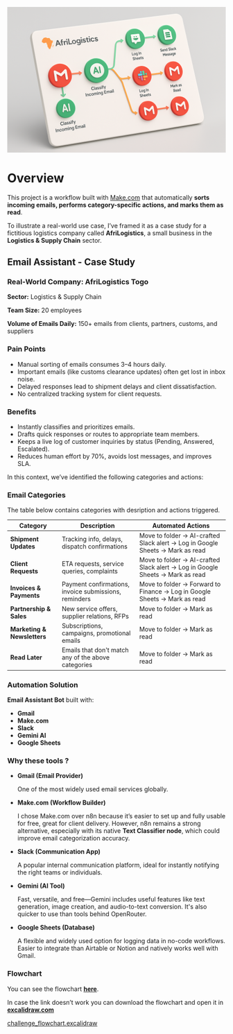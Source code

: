 ![image.png](image.png)

# Overview

This project is a workflow built with [Make.com](http://make.com/) that automatically **sorts incoming emails, performs category-specific actions, and marks them as read**.

To illustrate a real-world use case, I’ve framed it as a case study for a fictitious logistics company called **AfriLogistics**, a small business in the **Logistics & Supply Chain** sector.

## Email Assistant - Case Study

### Real-World Company: **AfriLogistics Togo**

**Sector:** Logistics & Supply Chain

**Team Size:** 20 employees

**Volume of Emails Daily:** 150+ emails from clients, partners, customs, and suppliers

### Pain Points

- Manual sorting of emails consumes 3–4 hours daily.
- Important emails (like customs clearance updates) often get lost in inbox noise.
- Delayed responses lead to shipment delays and client dissatisfaction.
- No centralized tracking system for client requests.

### Benefits

- Instantly classifies and prioritizes emails.
- Drafts quick responses or routes to appropriate team members.
- Keeps a live log of customer inquiries by status (Pending, Answered, Escalated).
- Reduces human effort by 70%, avoids lost messages, and improves SLA.

In this context, we’ve identified the following categories and actions:


### Email Categories

The table below contains categories with desription and actions triggered.

| **Category** | **Description** | **Automated Actions** |
| --- | --- | --- |
| **Shipment Updates** | Tracking info, delays, dispatch confirmations | Move to folder → AI-crafted Slack alert → Log in Google Sheets → Mark as read |
| **Client Requests** | ETA requests, service queries, complaints | Move to folder → AI-crafted Slack alert → Log in Google Sheets → Mark as read |
| **Invoices & Payments** | Payment confirmations, invoice submissions, reminders | Move to folder → Forward to Finance → Log in Google Sheets → Mark as read |
| **Partnership & Sales** | New service offers, supplier relations, RFPs | Move to folder → Mark as read |
| **Marketing & Newsletters** | Subscriptions, campaigns, promotional emails | Move to folder → Mark as read |
| **Read Later** | Emails that don't match any of the above categories | Move to folder → Mark as read |

### Automation Solution

**Email Assistant Bot** built with:

- **Gmail**
- **Make.com**
- **Slack**
- **Gemini AI**
- **Google Sheets**

### Why these tools ?

- **Gmail (Email Provider)**
    
    One of the most widely used email services globally.
    
- **Make.com (Workflow Builder)**
    
    I chose Make.com over n8n because it’s easier to set up and fully usable for free, great for client delivery. However, n8n remains a strong alternative, especially with its native **Text Classifier node**, which could improve email categorization accuracy.
    
- **Slack (Communication App)**
    
    A popular internal communication platform, ideal for instantly notifying the right teams or individuals.
    
- **Gemini (AI Tool)**
    
    Fast, versatile, and free—Gemini includes useful features like text generation, image creation, and audio-to-text conversion. It's also quicker to use than tools behind OpenRouter.
    
- **Google Sheets (Database)**
    
    A flexible and widely used option for logging data in no-code workflows. Easier to integrate than Airtable or Notion and natively works well with Gmail.
    

### Flowchart

You can see the flowchart [**here**](https://excalidraw.com/#json=28getxtJkDem7np_0TT3d,Ks7l9-WCtEgkjehx1OIoUQ).

In case the link doesn’t work you can download the flowchart and open it in [**excalidraw.com**](http://excalidraw.com/)

[challenge_flowchart.excalidraw](attachment:9cece42d-12b3-4f3e-bbad-562a24e4e4f9:challenge_flowchart.excalidraw)
